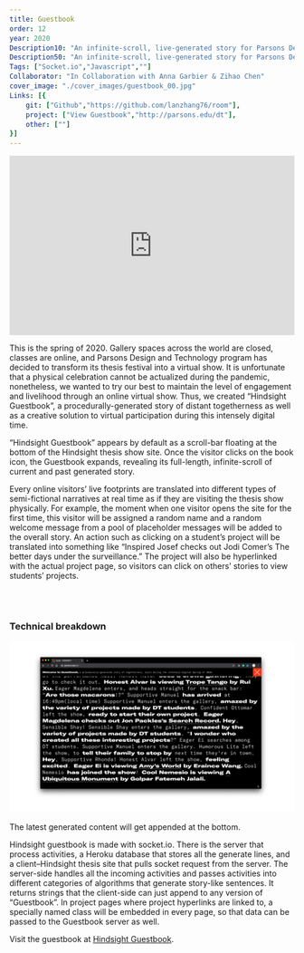 ```yaml
---
title: Guestbook
order: 12
year: 2020
Description10: "An infinite-scroll, live-generated story for Parsons Design & Technology Hindsight virtual thesis show"
Description50: "An infinite-scroll, live-generated story for Parsons Design & Technology Hindsight virtual thesis show"
Tags: ["Socket.io","Javascript",""]
Collaborator: "In Collaboration with Anna Garbier & Zihao Chen"
cover_image: "./cover_images/guestbook_00.jpg"
Links: [{
    git: ["Github","https://github.com/lanzhang76/room"],
    project: ["View Guestbook","http://parsons.edu/dt"],
    other: [""]
}]
---
```


<div style="padding-top: 62.95%; position: relative; overflow: hidden;"><iframe frameborder="0" allowfullscreen="" scrolling="no" allow="autoplay;fullscreen" src="https://onelineplayer.com/player.html?autoplay=true&autopause=false&muted=true&loop=true&url=https%3A%2F%2Fwww.dropbox.com%2Fs%2Fblp9kpr2yldsyhw%2Fscreengrab_guestbook01.mov%3Fraw%3D1&poster=&time=false&progressBar=false&overlay=false&muteButton=false&fullscreenButton=false&style=light&quality=auto&playButton=false" style="position: absolute; height: 100%; width: 100%; left: 0px; top: 0px;"></iframe></div>

This is the spring of 2020. Gallery spaces across the world are closed, classes are online, and Parsons Design and Technology program has decided to transform its thesis festival into a virtual show. It is unfortunate that a physical celebration cannot be actualized during the pandemic, nonetheless, we wanted to try our best to maintain the level of engagement and livelihood through an online virtual show. Thus, we created “Hindsight Guestbook”, a procedurally-generated story of distant togetherness as well as a creative solution to virtual participation during this intensely digital time.

“Hindsight Guestbook” appears by default as a scroll-bar floating at the bottom of the Hindsight thesis show site. Once the visitor clicks on the book icon, the Guestbook expands, revealing its full-length, infinite-scroll of current and past generated story. 

Every online visitors’ live footprints are translated into different types of semi-fictional narratives at real time as if they are visiting the thesis show physically. For example, the moment when one visitor opens the site for the first time, this visitor will be assigned a random name and a random welcome message from a pool of placeholder messages will be added to the overall story. An action such as clicking on a student’s project will be translated into something like “Inspired Josef checks out Jodi Comer’s The better days under the surveillance.” The project will also be hyperlinked with the actual project page, so visitors can click on others’ stories to view students’ projects.





<br><br>
### Technical breakdown

![guestbook](./cover_images/guestbook_00.jpg)
<p class="caption">The latest generated content will get appended at the bottom.</p>

Hindsight guestbook is made with socket.io. There is the server that process activities, a Heroku database that stores all the generate lines, and a client–Hindsight thesis site that pulls socket request from the server. The server-side handles all the incoming activities and passes activities into different categories of algorithms that generate story-like sentences. It returns strings that the client-side can just append to any version of “Guestbook”. In project pages where project hyperlinks are linked to, a specially named class will be embedded in every page, so that data can be passed to the Guestbook server as well. 

Visit the guestbook at [Hindsight Guestbook](https://parsons.edu/dt).



